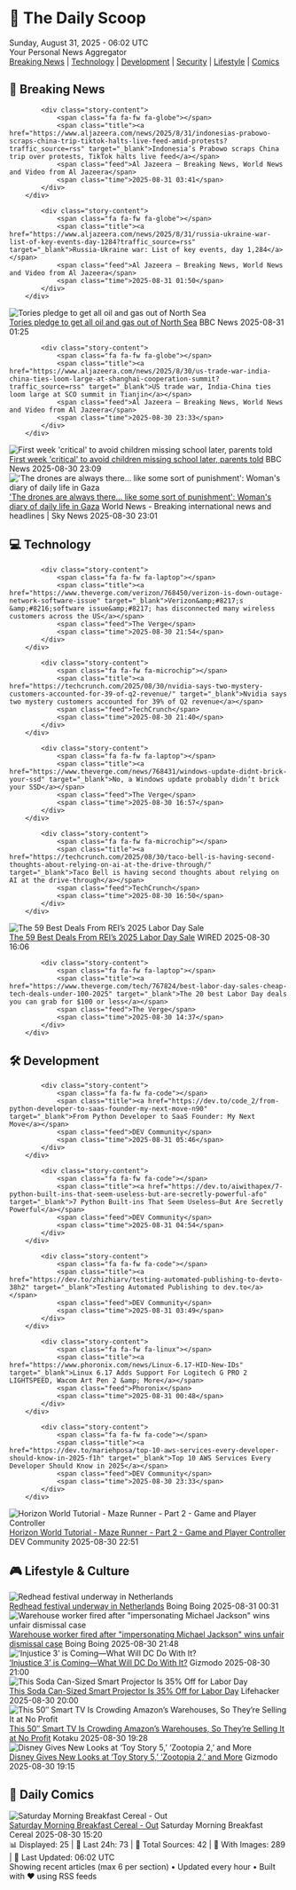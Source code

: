 <!-- Processing 54 RSS feeds at 2025-08-31 06:01:59 UTC -->
<!-- Processing: XKCD -->
<!-- Processing: Saturday Morning Breakfast Cereal -->
<!-- Processing: Penny Arcade -->
<!-- Processing: Poorly Drawn Lines -->
<!-- Processing: Garfield -->
<!-- Processing: Questionable Content -->
<!-- Processing: CNN Top Stories -->
<!-- Processing: CNN Breaking News -->
<!-- Processing: NPR News -->
<!-- Processing: CBC News -->
<!-- Error processing https://rss.cbc.ca/lineup/topstories.xml: The read operation timed out -->
<!-- Processing: Associated Press Breaking -->
<!-- Processing: ABC News Breaking -->
<!-- Processing: NBC News Breaking -->
<!-- Processing: O'Reilly Radar -->
<!-- Processing: Hacker News -->
<!-- Processing: Dev.to -->
<!-- Processing: Phoronix Linux News -->
<!-- Processing: It's FOSS -->
<!-- Processing: OMG! Ubuntu -->
<!-- Processing: Linux.com -->
<!-- Processing: Red Hat Blog -->
<!-- Processing: InfoQ -->
<!-- Processing: DZone -->
<!-- Processing: Martin Fowler -->
<!-- Processing: Coding Horror -->
<!-- Processing: The Pragmatic Engineer -->
<!-- Processing: Gizmodo -->
<!-- Processing: Kotaku -->
<!-- Processing: Boing Boing -->
<!-- Processing: Krebs on Security -->
<!-- Generated 1 new posts out of 30 feeds processed -->
<div class="newspaper-header">
    <h1 class="newspaper-title">📰 The Daily Scoop</h1>
    <div class="newspaper-date">Sunday, August 31, 2025 - 06:02 UTC</div>
    <div class="newspaper-subtitle">Your Personal News Aggregator</div>
</div>

<div class="newspaper-nav">
    <a href="#breaking">Breaking News</a> |
    <a href="#tech">Technology</a> |
    <a href="#dev">Development</a> |
    <a href="#security">Security</a> |
    <a href="#lifestyle">Lifestyle</a> |
    <a href="#webcomics">Comics</a>
</div>

<div class="news-section breaking-news" id="breaking">
<h2 class="section-header">🚨 Breaking News</h2>
<div class="stories-container">
<div class="story">
            
            <div class="story-content">
                <span class="fa fa-fw fa-globe"></span>
                <span class="title"><a href="https://www.aljazeera.com/news/2025/8/31/indonesias-prabowo-scraps-china-trip-tiktok-halts-live-feed-amid-protests?traffic_source=rss" target="_blank">Indonesia’s Prabowo scraps China trip over protests, TikTok halts live feed</a></span>
                <span class="feed">Al Jazeera – Breaking News, World News and Video from Al Jazeera</span>
                <span class="time">2025-08-31 03:41</span>
            </div>
        </div>
<div class="story">
            
            <div class="story-content">
                <span class="fa fa-fw fa-globe"></span>
                <span class="title"><a href="https://www.aljazeera.com/news/2025/8/31/russia-ukraine-war-list-of-key-events-day-1284?traffic_source=rss" target="_blank">Russia-Ukraine war: List of key events, day 1,284</a></span>
                <span class="feed">Al Jazeera – Breaking News, World News and Video from Al Jazeera</span>
                <span class="time">2025-08-31 01:50</span>
            </div>
        </div>
<div class="story">
            <img src="https://ichef.bbci.co.uk/ace/standard/240/cpsprodpb/468a/live/43964620-85fc-11f0-9cf6-cbf3e73ce2b9.jpg" alt="Tories pledge to get all oil and gas out of North Sea" class="story-image" loading="lazy" onerror="this.style.display='none'">
            <div class="story-content">
                <span class="fa fa-fw fa-flag"></span>
                <span class="title"><a href="https://www.bbc.com/news/articles/cp890n51684o?at_medium=RSS&at_campaign=rss" target="_blank">Tories pledge to get all oil and gas out of North Sea</a></span>
                <span class="feed">BBC News</span>
                <span class="time">2025-08-31 01:25</span>
            </div>
        </div>
<div class="story">
            
            <div class="story-content">
                <span class="fa fa-fw fa-globe"></span>
                <span class="title"><a href="https://www.aljazeera.com/news/2025/8/30/us-trade-war-india-china-ties-loom-large-at-shanghai-cooperation-summit?traffic_source=rss" target="_blank">US trade war, India-China ties loom large at SCO summit in Tianjin</a></span>
                <span class="feed">Al Jazeera – Breaking News, World News and Video from Al Jazeera</span>
                <span class="time">2025-08-30 23:33</span>
            </div>
        </div>
<div class="story">
            <img src="https://ichef.bbci.co.uk/ace/standard/240/cpsprodpb/788a/live/187f4810-84e4-11f0-bdc5-0bac48b207b6.jpg" alt="First week &#x27;critical&#x27; to avoid children missing school later, parents told" class="story-image" loading="lazy" onerror="this.style.display='none'">
            <div class="story-content">
                <span class="fa fa-fw fa-flag"></span>
                <span class="title"><a href="https://www.bbc.com/news/articles/cg7jk3rr225o?at_medium=RSS&at_campaign=rss" target="_blank">First week &#x27;critical&#x27; to avoid children missing school later, parents told</a></span>
                <span class="feed">BBC News</span>
                <span class="time">2025-08-30 23:09</span>
            </div>
        </div>
<div class="story">
            <img src="https://e3.365dm.com/25/08/1920x1080/skynews-diary-tasneem-gaza_7004459.png?20250829122124" alt="&#x27;The drones are always there... like some sort of punishment&#x27;: Woman&#x27;s diary of daily life in Gaza" class="story-image" loading="lazy" onerror="this.style.display='none'">
            <div class="story-content">
                <span class="fa fa-fw fa-satellite"></span>
                <span class="title"><a href="https://news.sky.com/story/the-drones-never-leave-us-one-womans-diary-of-daily-life-in-gaza-13418718" target="_blank">&#x27;The drones are always there... like some sort of punishment&#x27;: Woman&#x27;s diary of daily life in Gaza</a></span>
                <span class="feed">World News - Breaking international news and headlines | Sky News</span>
                <span class="time">2025-08-30 23:01</span>
            </div>
        </div>
</div>
</div>
<div class="news-section tech-news" id="tech">
<h2 class="section-header">💻 Technology</h2>
<div class="stories-container">
<div class="story">
            
            <div class="story-content">
                <span class="fa fa-fw fa-laptop"></span>
                <span class="title"><a href="https://www.theverge.com/verizon/768450/verizon-is-down-outage-network-software-issue" target="_blank">Verizon&amp;#8217;s &amp;#8216;software issue&amp;#8217; has disconnected many wireless customers across the US</a></span>
                <span class="feed">The Verge</span>
                <span class="time">2025-08-30 21:54</span>
            </div>
        </div>
<div class="story">
            
            <div class="story-content">
                <span class="fa fa-fw fa-microchip"></span>
                <span class="title"><a href="https://techcrunch.com/2025/08/30/nvidia-says-two-mystery-customers-accounted-for-39-of-q2-revenue/" target="_blank">Nvidia says two mystery customers accounted for 39% of Q2 revenue</a></span>
                <span class="feed">TechCrunch</span>
                <span class="time">2025-08-30 21:40</span>
            </div>
        </div>
<div class="story">
            
            <div class="story-content">
                <span class="fa fa-fw fa-laptop"></span>
                <span class="title"><a href="https://www.theverge.com/news/768431/windows-update-didnt-brick-your-ssd" target="_blank">No, a Windows update probably didn’t brick your SSD</a></span>
                <span class="feed">The Verge</span>
                <span class="time">2025-08-30 16:57</span>
            </div>
        </div>
<div class="story">
            
            <div class="story-content">
                <span class="fa fa-fw fa-microchip"></span>
                <span class="title"><a href="https://techcrunch.com/2025/08/30/taco-bell-is-having-second-thoughts-about-relying-on-ai-at-the-drive-through/" target="_blank">Taco Bell is having second thoughts about relying on AI at the drive-through</a></span>
                <span class="feed">TechCrunch</span>
                <span class="time">2025-08-30 16:50</span>
            </div>
        </div>
<div class="story">
            <img src="https://media.wired.com/photos/68a66e69d3699f0e9647c9e6/master/pass/The%20Best%20Deals%20From%20REI%E2%80%99s%202025%20Labor%20Day%20Sale.png" alt="The 59 Best Deals From REI’s 2025 Labor Day Sale" class="story-image" loading="lazy" onerror="this.style.display='none'">
            <div class="story-content">
                <span class="fa fa-fw fa-bolt"></span>
                <span class="title"><a href="https://www.wired.com/story/best-rei-labor-day-sale-deals-2025/" target="_blank">The 59 Best Deals From REI’s 2025 Labor Day Sale</a></span>
                <span class="feed">WIRED</span>
                <span class="time">2025-08-30 16:06</span>
            </div>
        </div>
<div class="story">
            
            <div class="story-content">
                <span class="fa fa-fw fa-laptop"></span>
                <span class="title"><a href="https://www.theverge.com/tech/767824/best-labor-day-sales-cheap-tech-deals-under-100-2025" target="_blank">The 20 best Labor Day deals you can grab for $100 or less</a></span>
                <span class="feed">The Verge</span>
                <span class="time">2025-08-30 14:37</span>
            </div>
        </div>
</div>
</div>
<div class="news-section dev-news" id="dev">
<h2 class="section-header">🛠️ Development</h2>
<div class="stories-container">
<div class="story">
            
            <div class="story-content">
                <span class="fa fa-fw fa-code"></span>
                <span class="title"><a href="https://dev.to/code_2/from-python-developer-to-saas-founder-my-next-move-n90" target="_blank">From Python Developer to SaaS Founder: My Next Move</a></span>
                <span class="feed">DEV Community</span>
                <span class="time">2025-08-31 05:46</span>
            </div>
        </div>
<div class="story">
            
            <div class="story-content">
                <span class="fa fa-fw fa-code"></span>
                <span class="title"><a href="https://dev.to/aiwithapex/7-python-built-ins-that-seem-useless-but-are-secretly-powerful-afo" target="_blank">7 Python Built-ins That Seem Useless—But Are Secretly Powerful</a></span>
                <span class="feed">DEV Community</span>
                <span class="time">2025-08-31 04:54</span>
            </div>
        </div>
<div class="story">
            
            <div class="story-content">
                <span class="fa fa-fw fa-code"></span>
                <span class="title"><a href="https://dev.to/zhizhiarv/testing-automated-publishing-to-devto-38h2" target="_blank">Testing Automated Publishing to dev.to</a></span>
                <span class="feed">DEV Community</span>
                <span class="time">2025-08-31 03:49</span>
            </div>
        </div>
<div class="story">
            
            <div class="story-content">
                <span class="fa fa-fw fa-linux"></span>
                <span class="title"><a href="https://www.phoronix.com/news/Linux-6.17-HID-New-IDs" target="_blank">Linux 6.17 Adds Support For Logitech G PRO 2 LIGHTSPEED, Wacom Art Pen 2 &amp; More</a></span>
                <span class="feed">Phoronix</span>
                <span class="time">2025-08-31 00:48</span>
            </div>
        </div>
<div class="story">
            
            <div class="story-content">
                <span class="fa fa-fw fa-code"></span>
                <span class="title"><a href="https://dev.to/mariehposa/top-10-aws-services-every-developer-should-know-in-2025-f1h" target="_blank">Top 10 AWS Services Every Developer Should Know in 2025</a></span>
                <span class="feed">DEV Community</span>
                <span class="time">2025-08-30 23:33</span>
            </div>
        </div>
<div class="story">
            <img src="https://media2.dev.to/dynamic/image/width=800%2Cheight=%2Cfit=scale-down%2Cgravity=auto%2Cformat=auto/https%3A%2F%2Fdev-to-uploads.s3.amazonaws.com%2Fuploads%2Farticles%2F4gz126gd6bbhafwcf1xh.png" alt="Horizon World Tutorial - Maze Runner - Part 2 - Game and Player Controller" class="story-image" loading="lazy" onerror="this.style.display='none'">
            <div class="story-content">
                <span class="fa fa-fw fa-code"></span>
                <span class="title"><a href="https://dev.to/lnationorg/horizon-world-tutorial-maze-runner-part-2-game-and-player-controller-fo7" target="_blank">Horizon World Tutorial - Maze Runner - Part 2 - Game and Player Controller</a></span>
                <span class="feed">DEV Community</span>
                <span class="time">2025-08-30 22:51</span>
            </div>
        </div>
</div>
</div>
<div class="news-section lifestyle-news" id="lifestyle">
<h2 class="section-header">🎮 Lifestyle & Culture</h2>
<div class="stories-container">
<div class="story">
            <img src="https://i0.wp.com/boingboing.net/wp-content/uploads/2025/08/A-stock-photo-from-the-2014-festival-in-Breda.-P.jpg?fit=1080%2C720&amp;quality=60&amp;ssl=1" alt="Redhead festival underway in Netherlands" class="story-image" loading="lazy" onerror="this.style.display='none'">
            <div class="story-content">
                <span class="fa fa-fw fa-arrow-right"></span>
                <span class="title"><a href="https://boingboing.net/2025/08/30/redhead-festival-underway-in-netherlands.html" target="_blank">Redhead festival underway in Netherlands</a></span>
                <span class="feed">Boing Boing</span>
                <span class="time">2025-08-31 00:31</span>
            </div>
        </div>
<div class="story">
            <img src="https://i0.wp.com/boingboing.net/wp-content/uploads/2022/09/shutterstock_333687464-1-scaled.jpg?fit=2560%2C1704&amp;quality=60&amp;ssl=1" alt="Warehouse worker fired after &quot;impersonating Michael Jackson&quot; wins unfair dismissal case" class="story-image" loading="lazy" onerror="this.style.display='none'">
            <div class="story-content">
                <span class="fa fa-fw fa-arrow-right"></span>
                <span class="title"><a href="https://boingboing.net/2025/08/30/warehouse-worker-fired-after-impersonating-michael-jackson-wins-unfair-dismissal-case.html" target="_blank">Warehouse worker fired after &quot;impersonating Michael Jackson&quot; wins unfair dismissal case</a></span>
                <span class="feed">Boing Boing</span>
                <span class="time">2025-08-30 21:48</span>
            </div>
        </div>
<div class="story">
            <img src="https://gizmodo.com/app/uploads/2025/08/injustice-2.jpg" alt="‘Injustice 3’ is Coming—What Will DC Do With It?" class="story-image" loading="lazy" onerror="this.style.display='none'">
            <div class="story-content">
                <span class="fa fa-fw fa-computer"></span>
                <span class="title"><a href="https://gizmodo.com/injustice-3-is-coming-what-will-dc-do-with-it-2000650829" target="_blank">‘Injustice 3’ is Coming—What Will DC Do With It?</a></span>
                <span class="feed">Gizmodo</span>
                <span class="time">2025-08-30 21:00</span>
            </div>
        </div>
<div class="story">
            <img src="https://lifehacker.com/imagery/articles/01K3W0PR8ND2A635R8GQCYFKPD/hero-image.png" alt="This Soda Can-Sized Smart Projector Is 35% Off for Labor Day" class="story-image" loading="lazy" onerror="this.style.display='none'">
            <div class="story-content">
                <span class="fa fa-fw fa-life-ring"></span>
                <span class="title"><a href="https://lifehacker.com/tech/soda-can-sized-smart-projector-labor-day-2025?utm_medium=RSS" target="_blank">This Soda Can-Sized Smart Projector Is 35% Off for Labor Day</a></span>
                <span class="feed">Lifehacker</span>
                <span class="time">2025-08-30 20:00</span>
            </div>
        </div>
<div class="story">
            <img src="https://kotaku.com/app/uploads/2025/08/toshiba-smart-tv.jpg" alt="This 50″ Smart TV Is Crowding Amazon’s Warehouses, So They’re Selling It at No Profit" class="story-image" loading="lazy" onerror="this.style.display='none'">
            <div class="story-content">
                <span class="fa fa-fw fa-gamepad"></span>
                <span class="title"><a href="https://kotaku.com/this-50-smart-tv-is-crowding-amazons-warehouses-so-theyre-selling-it-at-no-profit-2000621718" target="_blank">This 50″ Smart TV Is Crowding Amazon’s Warehouses, So They’re Selling It at No Profit</a></span>
                <span class="feed">Kotaku</span>
                <span class="time">2025-08-30 19:28</span>
            </div>
        </div>
<div class="story">
            <img src="https://gizmodo.com/app/uploads/2025/07/ZOOTOPIA-2-Ginnifer-Goodwin-Jason-Bateman-Disney.jpg" alt="Disney Gives New Looks at ‘Toy Story 5,’ ‘Zootopia 2,’ and More" class="story-image" loading="lazy" onerror="this.style.display='none'">
            <div class="story-content">
                <span class="fa fa-fw fa-computer"></span>
                <span class="title"><a href="https://gizmodo.com/disney-gives-new-looks-at-toy-story-5-zootopia-2-and-more-2000651211" target="_blank">Disney Gives New Looks at ‘Toy Story 5,’ ‘Zootopia 2,’ and More</a></span>
                <span class="feed">Gizmodo</span>
                <span class="time">2025-08-30 19:15</span>
            </div>
        </div>
</div>
</div>
<div class="news-section webcomics-section" id="webcomics">
<h2 class="section-header">🎨 Daily Comics</h2>
<div class="stories-container">
<div class="story">
            <img src="https://www.smbc-comics.com/comics/1756237127-20250830.png" alt="Saturday Morning Breakfast Cereal - Out" class="story-image" loading="lazy" onerror="this.style.display='none'">
            <div class="story-content">
                <span class="fa fa-fw fa-smile"></span>
                <span class="title"><a href="https://www.smbc-comics.com/comic/out" target="_blank">Saturday Morning Breakfast Cereal - Out</a></span>
                <span class="feed">Saturday Morning Breakfast Cereal</span>
                <span class="time">2025-08-30 15:20</span>
            </div>
        </div>
</div>
</div>

<div class="newspaper-footer">
    <div class="stats">
        📊 Displayed: 25 | 📅 Last 24h: 73 | 📡 Total Sources: 42 | 📸 With Images: 289 |
        🔄 Last Updated: 06:02 UTC
    </div>
    <div class="footer-note">
        Showing recent articles (max 6 per section) • Updated every hour • Built with ❤️ using RSS feeds
    </div>
</div>
